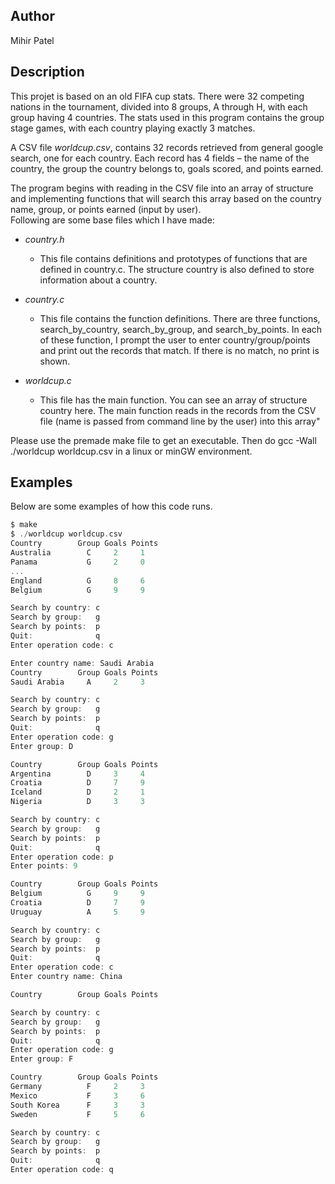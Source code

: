 Author
-------
Mihir Patel   

Description
-------------   
This projet is based on an old FIFA cup stats. There were 32 competing nations in the tournament, divided into 8 groups, A through H, with each group having 4 countries. The stats used in this program contains the group stage games, with each country playing exactly 3 matches. 
   
A CSV file *worldcup.csv*, contains 32 records retrieved from general google search, one for each country. Each record has 4 fields – the name of the country, the group the country belongs to, goals scored, and points earned.
    
The program begins with reading in the CSV file into an array of structure and implementing functions that will search this array based on the country name, group, or points earned (input by user).   
Following are some base files which I have made:

- *country.h*   
   - This file contains definitions and prototypes of functions that are defined in country.c. The structure country is also defined to store information about a country. 

- *country.c*     
   - This file contains the function definitions. There are three functions, search_by_country, search_by_group, and search_by_points. In each of these function, I prompt the user to enter country/group/points and print out the records that match. If there is no match, no print is shown. 

- *worldcup.c*     
   - This file has the main function. You can see an array of structure country here. The main function reads in the records from the CSV file (name is passed from command line by the user) into this array"        

Please use the premade make file to get an executable. Then do gcc -Wall ./worldcup worldcup.csv in a linux or minGW environment. 
      
Examples   
--------   
Below are some examples of how this code runs. 
````````c
$ make 
$ ./worldcup worldcup.csv  
Country        Group Goals Points
Australia        C     2     1 
Panama           G     2     0 
... 
England          G     8     6 
Belgium          G     9     9 

Search by country: c 
Search by group:   g 
Search by points:  p 
Quit:              q 
Enter operation code: c 

Enter country name: Saudi Arabia 
Country        Group Goals Points 
Saudi Arabia     A     2     3 

Search by country: c 
Search by group:   g 
Search by points:  p 
Quit:              q 
Enter operation code: g 
Enter group: D 

Country        Group Goals Points 
Argentina        D     3     4 
Croatia          D     7     9 
Iceland          D     2     1 
Nigeria          D     3     3 

Search by country: c 
Search by group:   g 
Search by points:  p 
Quit:              q 
Enter operation code: p 
Enter points: 9 

Country        Group Goals Points
Belgium          G     9     9 
Croatia          D     7     9 
Uruguay          A     5     9 

Search by country: c 
Search by group:   g 
Search by points:  p 
Quit:              q 
Enter operation code: c 
Enter country name: China 

Country        Group Goals Points 

Search by country: c 
Search by group:   g 
Search by points:  p 
Quit:              q 
Enter operation code: g 
Enter group: F 

Country        Group Goals Points 
Germany          F     2     3
Mexico           F     3     6 
South Korea      F     3     3 
Sweden           F     5     6 

Search by country: c 
Search by group:   g 
Search by points:  p 
Quit:              q 
Enter operation code: q
````````
